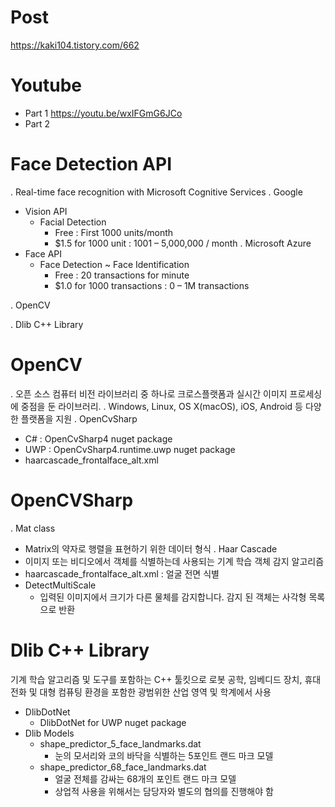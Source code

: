 # Post
https://kaki104.tistory.com/662

# Youtube
- Part 1
  https://youtu.be/wxIFGmG6JCo
- Part 2
  

# Face Detection API
. Real-time face recognition with Microsoft Cognitive Services
. Google
  - Vision API
    + Facial Detection 
      - Free : First 1000 units/month 
      - $1.5 for 1000 unit : 1001 – 5,000,000 / month
. Microsoft Azure
  - Face API
    + Face Detection ~ Face Identification
      - Free : 20 transactions for minute
      - $1.0 for 1000 transactions : 0 – 1M transactions

. OpenCV

. Dlib C++ Library

# OpenCV
. 오픈 소스 컴퓨터 비전 라이브러리 중 하나로 크로스플랫폼과 실시간 이미지 프로세싱에 중점을 둔 라이브러리.
. Windows, Linux, OS X(macOS), iOS, Android 등 다양한 플랫폼을 지원
. OpenCvSharp
  - C# : OpenCvSharp4 nuget package
  - UWP : OpenCvSharp4.runtime.uwp nuget package
  - haarcascade_frontalface_alt.xml

# OpenCVSharp
. Mat class 
  - Matrix의 약자로 행렬을 표현하기 위한 데이터 형식
. Haar Cascade
  - 이미지 또는 비디오에서 객체를 식별하는데 사용되는 기계 학습 객체 감지 알고리즘
  - haarcascade_frontalface_alt.xml : 얼굴 전면 식별
  - DetectMultiScale
    + 입력된 이미지에서 크기가 다른 물체를 감지합니다. 감지 된 객체는 사각형 목록으로 반환

# Dlib C++ Library
기계 학습 알고리즘 및 도구를 포함하는 C++ 툴킷으로 로봇 공학, 임베디드 장치, 휴대 전화 및 대형 컴퓨팅 환경을 포함한 광범위한 산업 영역 및 학계에서 사용
* DlibDotNet
  - DlibDotNet for UWP nuget package
* Dlib Models
  - shape\_predictor\_5\_face\_landmarks.dat
    + 눈의 모서리와 코의 바닥을 식별하는 5포인트 랜드 마크 모델
  - shape\_predictor\_68\_face\_landmarks.dat
    * 얼굴 전체를 감싸는 68개의 포인트 랜드 마크 모델
    * 상업적 사용을 위해서는 담당자와 별도의 협의를 진행해야 함
